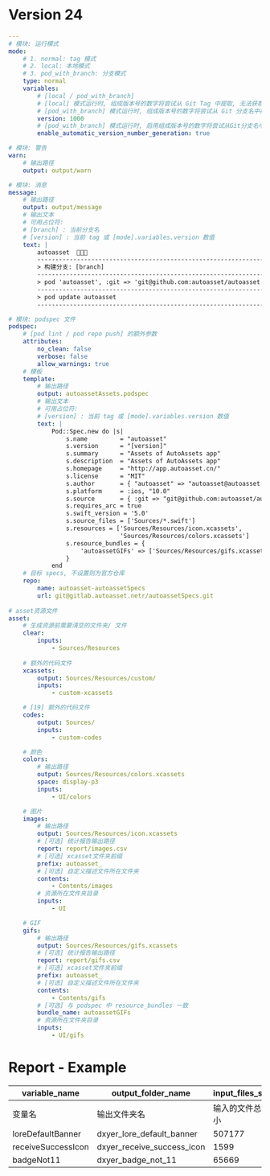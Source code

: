 # Version 24

```yaml
---
# 模块: 运行模式
mode:
    # 1. normal: tag 模式
    # 2. local: 本地模式
    # 3. pod_with_branch: 分支模式
    type: normal
    variables: 
        # [local / pod_with_branch]  
        # [local] 模式运行时, 组成版本号的数字将尝试从 Git Tag 中提取, 无法获取时将采用 `version` 字段数值.
        # [pod_with_branch] 模式运行时, 组成版本号的数字将尝试从 Git 分支名中提取, 无法获取时将采用 `version` 字段数值.
        version: 1000
        # [pod_with_branch] 模式运行时, 启用组成版本号的数字将尝试从Git分支名中提取, default: true
        enable_automatic_version_number_generation: true

# 模块: 警告
warn: 
    # 输出路径
    output: output/warn

# 模块: 消息
message: 
    # 输出路径
    output: output/message
    # 输出文本
    # 可用占位符:
    # [branch] : 当前分支名
    # [version] : 当前 tag 或 [mode].variables.version 数值
    text: |
        autoasset  🎉🎉🎉
        ----------------------------------------------------------------------------
        > 构建分支: [branch]
        ----------------------------------------------------------------------------
        > pod 'autoasset', :git => 'git@github.com:autoasset/autoasset.git', :branch => '[branch]'
        ----------------------------------------------------------------------------
        > pod update autoasset
        ----------------------------------------------------------------------------

# 模块: podspec 文件
podspec:
    # [pod lint / pod repo push] 的额外参数
    attributes: 
        no_clean: false
        verbose: false
        allow_warnings: true
    # 模板
    template:
        # 输出路径
        output: autoassetAssets.podspec
        # 输出文本
        # 可用占位符:
        # [version] : 当前 tag 或 [mode].variables.version 数值
        text: |
            Pod::Spec.new do |s|
                s.name         = "autoasset"
                s.version      = "[version]"
                s.summary      = "Assets of AutoAssets app"
                s.description  = "Assets of AutoAssets app"
                s.homepage     = "http://app.autoasset.cn/"
                s.license      = "MIT"
                s.author       = { "autoasset" => "autoasset@autoasset.cn" }
                s.platform     = :ios, "10.0"
                s.source       = { :git => "git@github.com:autoasset/autoasset.git", :tag => "#{s.version}" }
                s.requires_arc = true
                s.swift_version = '5.0'
                s.source_files = ['Sources/*.swift']
                s.resources = ['Sources/Resources/icon.xcassets',
                               'Sources/Resources/colors.xcassets']
                s.resource_bundles = {
                    'autoassetGIFs' => ['Sources/Resources/gifs.xcassets']
                }
            end
    # 目标 specs, 不设置则为官方仓库
    repo:
        name: autoasset-autoassetSpecs
        url: git@gitlab.autoasset.netr/autoassetSpecs.git
        
# asset资源文件
asset:
    # 生成资源前需要清空的文件夹/ 文件
    clear:
        inputs:
            - Sources/Resources
    
    # 额外的代码文件
    xcassets:
        output: Sources/Resources/custom/
        inputs:
            - custom-xcassets

    # [19] 额外的代码文件
    codes:
        output: Sources/
        inputs:
            - custom-codes

    # 颜色
    colors:
        # 输出路径
        output: Sources/Resources/colors.xcassets
        space: display-p3
        inputs:
            - UI/colors

    # 图片
    images:
        # 输出路径
        output: Sources/Resources/icon.xcassets
        # [可选] 统计报告输出路径
        report: report/images.csv
        # [可选] xcasset文件夹前缀
        prefix: autoasset_
        # [可选] 自定义描述文件所在文件夹
        contents:
            - Contents/images
        # 资源所在文件夹目录
        inputs:
            - UI

    # GIF
    gifs:
        # 输出路径
        output: Sources/Resources/gifs.xcassets
        # [可选] 统计报告输出路径
        report: report/gifs.csv
        # [可选] xcasset文件夹前缀
        prefix: autoasset_
        # [可选] 自定义描述文件所在文件夹
        contents:
            - Contents/gifs
        # [可选] 与 podspec 中 resource_bundles 一致
        bundle_name: autoassetGIFs
        # 资源所在文件夹目录
        inputs:
            - UI/gifs

```

# Report - Example

| variable_name                | output_folder_name                    | input_files_size | input_files_size_description | output_folder_path                                           | input_file_paths                                             |
| ---- | ------------- | -------------------- | -------- | ------------ | ------------ |
| 变量名 | 输出文件夹名      | 输入的文件总大小       | 输入的文件总大小格式化       | 输出文件夹路径     | 输入的文件,以 \| 号分割             |
| loreDefaultBanner            | dxyer_lore_default_banner             | 507177               | 507 KB                           | ./Sources/Resources/icon.xcassets/dxyer_lore_default_banner.imageset | /UI/icon/lore_default_banner@3x.png                          |
| receiveSuccessIcon           | dxyer_receive_success_icon            | 1599                 | 2 KB                             | ./Sources/Resources/icon.xcassets/dxyer_receive_success_icon.imageset | /UI/icon/receive_success_icon@2x.png                         |
| badgeNot11                   | dxyer_badge_not_11                    | 65669                | 66 KB                            | ./Sources/Resources/icon.xcassets/dxyer_badge_not_11.imageset | ./UI/icon/badge_not_11@2x.png                                 |
